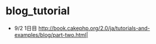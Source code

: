 # blog_tutorial

* 9/2 1日目 http://book.cakephp.org/2.0/ja/tutorials-and-examples/blog/part-two.html|
